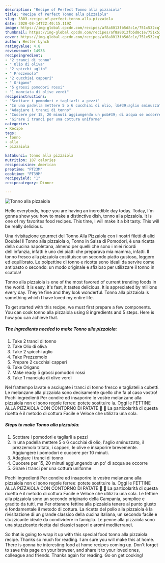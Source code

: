 ```yaml
---
description: "Recipe of Perfect Tonno alla pizzaiola"
title: "Recipe of Perfect Tonno alla pizzaiola"
slug: 3303-recipe-of-perfect-tonno-alla-pizzaiola
date: 2020-08-14T22:40:15.119Z
image: https://img-global.cpcdn.com/recipes/af8a8013fb5d8c1e/751x532cq70/tonno-alla-pizzaiola-recipe-main-photo.jpg
thumbnail: https://img-global.cpcdn.com/recipes/af8a8013fb5d8c1e/751x532cq70/tonno-alla-pizzaiola-recipe-main-photo.jpg
cover: https://img-global.cpcdn.com/recipes/af8a8013fb5d8c1e/751x532cq70/tonno-alla-pizzaiola-recipe-main-photo.jpg
author: Hester Lynch
ratingvalue: 4.8
reviewcount: 14933
recipeingredient:
- "2 tranci di tonno"
- " Olio di oliva"
- "2 spicchi aglio"
- " Prezzemolo"
- "2 cucchiai capperi"
- " Origano"
- "5 grossi pomodori rossi"
- "1 manciata di olive verdi"
recipeinstructions:
- "Scottare i pomodori e tagliarli a pezzi"
- "In una padella mettere 5 o 6 cucchiai di olio, l&#39;aglio sminuzzato, il prezzemolo tritato, i capperi, le olive e insaporire brevemente. Aggiungere i pomodori e cuocere per 10 minuti."
- "Adagiare i tranci di tonno"
- "Cuocere per 15, 20 minuti aggiungendo un po&#39; di acqua se occorre"
- "Girare i tranci per una cottura uniforme"
categories:
- Recipe
tags:
- tonno
- alla
- pizzaiola

katakunci: tonno alla pizzaiola 
nutrition: 107 calories
recipecuisine: American
preptime: "PT23M"
cooktime: "PT39M"
recipeyield: "1"
recipecategory: Dinner

---
```



![Tonno alla pizzaiola](https://img-global.cpcdn.com/recipes/af8a8013fb5d8c1e/751x532cq70/tonno-alla-pizzaiola-recipe-main-photo.jpg)

Hello everybody, hope you are having an incredible day today. Today, I'm gonna show you how to make a distinctive dish, tonno alla pizzaiola. It is one of my favorites food recipes. This time, I will make it a bit tasty. This will be really delicious.

Una rivisitazione gourmet del Tonno Alla Pizzaiola con i nostri filetti di alici Double! Il Tonno alla pizzaiola o, Tonno in Salsa di Pomodori, è una ricetta della cucina napoletana, almeno per quelli che sono i miei ricordi dell&#39;infanzia, infatti è uno dei piatti che preparava mia mamma, infatti. Il tonno fresco alla pizzaiola costituisce un secondo piatto gustoso, leggero ed equilibrato. Le polpettine di tonno e ricotta sono ideali da servire come antipasto o secondo: un modo originale e sfizioso per utilizzare il tonno in scatola!

Tonno alla pizzaiola is one of the most favored of current trending foods in the world. It is easy, it's fast, it tastes delicious. It is appreciated by millions every day. They're fine and they look wonderful. Tonno alla pizzaiola is something which I have loved my entire life.


To get started with this recipe, we must first prepare a few components. You can cook tonno alla pizzaiola using 8 ingredients and 5 steps. Here is how you can achieve that.

<!--inarticleads1-->

##### The ingredients needed to make Tonno alla pizzaiola:

1. Take 2 tranci di tonno
1. Take  Olio di oliva
1. Take 2 spicchi aglio
1. Take  Prezzemolo
1. Prepare 2 cucchiai capperi
1. Take  Origano
1. Make ready 5 grossi pomodori rossi
1. Take 1 manciata di olive verdi


Nel frattempo lavate e asciugate i tranci di tonno fresco e tagliateli a cubetti. Le melanzane alla pizzaiola sono decisamente quello che fa al caso vostro! Pochi ingredienti Per condire ed insaporire le vostre melanzane alla pizzaiola non ci sono regole ferree: potete sostituire la. Oggi le FETTINE ALLA PIZZAIOLA CON CONTORNO DI PATATE 🥩 🍲 La particolarità di questa ricetta è il metodo di cottura Facile e Veloce che utilizza una sola. 

<!--inarticleads2-->

##### Steps to make Tonno alla pizzaiola:

1. Scottare i pomodori e tagliarli a pezzi
1. In una padella mettere 5 o 6 cucchiai di olio, l&#39;aglio sminuzzato, il prezzemolo tritato, i capperi, le olive e insaporire brevemente. Aggiungere i pomodori e cuocere per 10 minuti.
1. Adagiare i tranci di tonno
1. Cuocere per 15, 20 minuti aggiungendo un po&#39; di acqua se occorre
1. Girare i tranci per una cottura uniforme


Pochi ingredienti Per condire ed insaporire le vostre melanzane alla pizzaiola non ci sono regole ferree: potete sostituire la. Oggi le FETTINE ALLA PIZZAIOLA CON CONTORNO DI PATATE 🥩 🍲 La particolarità di questa ricetta è il metodo di cottura Facile e Veloce che utilizza una sola. Le fettine alla pizzaiola sono un secondo originario della Campania, semplice e gradito da tutti, ma Per ottenere fettine alla pizzaiola tenere al punto giusto è fondamentale il metodo di cottura. La ricetta del pollo alla pizzaiola è la rivisitazione di un grande classico della cucina italiana, un secondo facile e stuzzicante ideale da condividere in famiglia. Le penne alla pizzaiola sono una stuzzicante ricetta dai classici sapori e aromi mediterranei. 

So that is going to wrap it up with this special food tonno alla pizzaiola recipe. Thanks so much for reading. I am sure you will make this at home. There is gonna be interesting food at home recipes coming up. Don't forget to save this page on your browser, and share it to your loved ones, colleague and friends. Thanks again for reading. Go on get cooking!
